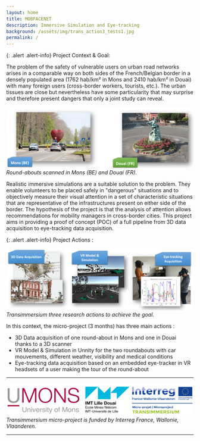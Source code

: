 ```yaml
---
layout: home
title: MOBFACENET
description: Immersive Simulation and Eye-tracking
background: /assets/img/trans_action3_tests1.jpg
permalink: /
---
```



{: .alert .alert-info}
Project Context & Goal:

The problem of the safety of vulnerable users on urban road networks arises in a comparable way on both sides of the French/Belgian border in a densely populated area (1762 hab/km² in Mons and 2410 hab/km² in Douai) with many foreign users (cross-border workers, tourists, etc.). The urban tissues are close but nevertheless have some particularity that may surprise and therefore present dangers that only a joint study can reveal.

![Project partners](https://raw.githubusercontent.com/numediart/Transimmersium/main/assets/img/trans_context.jpg)
_Round-abouts scanned in Mons (BE) and Douai (FR)._

Realistic immersive simulations are a suitable solution to the problem. They enable volunteers to be placed safely in "dangerous" situations and to objectively measure their visual attention in a set of characteristic situations that are representative of the infrastructures present on either side of the border. The hypothesis of the project is that the analysis of attention allows recommendations for mobility managers in cross-border cities. This project aims in providing a proof of concept (POC) of a full pipeline from 3D data acquisition to eye-tracking data acquisition. 

{: .alert .alert-info}
Project Actions :

![Project partners](https://raw.githubusercontent.com/numediart/Transimmersium/main/assets/img/trans_actions.jpg)
_Transimmersium three research actions to achieve the goal._

In this context, the micro-project (3 months) has three main actions : 
* 3D Data acquisition of one round-about in Mons and one in Douai thanks to a 3D scanner
* VR Model & Simulation in Unnity for the two roundabouts with car mouvements, different weather, visibility and medical conditions
* Eye-tracking data acquisition based on an embedded eye-tracker in VR headsets of a user making the tour of the round-about

---

![Project partners](https://raw.githubusercontent.com/numediart/Transimmersium/main/assets/img/trans_partners.jpg)
_Transimmersium micro-project is funded by Interreg France, Wallonie, Vlaanderen._

---